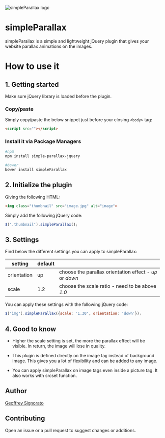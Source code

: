 ![simpleParallax logo](https://anakao-theme.com/simpleparallax/img/social/base-github.png)

# simpleParallax

simpleParallax is a simple and lightweight jQuery plugin that gives your website parallax animations on the images.

# How to use it

## 1. Getting started

Make sure jQuery library is loaded before the plugin.

### Copy/paste

Simply copy/paste the below snippet just before your closing `<body>` tag:

```html
<script src=""></script>
```

### Install it via Package Managers

```sh
#npm
npm install simple-parallax-jquery

#bower
bower install simpleParallax
```

## 2. Initialize the plugin

Giving the following HTML:

```html
<img class="thumbnail" src="image.jpg" alt="image">
```

Simply add the following jQuery code:

```javascript
$('.thumbnail').simpleParallax();
```

## 3. Settings

Find below the different settings you can apply to simpleParallax:

| setting     | default |   |
|-------------|---------|---|
| orientation | up      | choose the parallax orientation effect - *up* or *down* |
| scale       | 1.2     | choose the scale ratio - need to be above *1.0*  |

You can apply these settings with the following jQuery code:

```javascript
$('img').simpleParallax({scale: '1.30', orientation: 'down'});
```

## 4. Good to know

* Higher the scale setting is set, the more the parallax effect will be visible. In return, the image will lose in quality.

* This plugin is defined directly on the image tag instead of background image. This gives you a lot of flexibility and can be added to any image.

* You can apply simpleParallax on image tags even inside a picture tag. It also works with srcset function.

## Author

[Geoffrey Signorato](https://github.com/geosenna/)

## Contributing

Open an issue or a pull request to suggest changes or additions.


